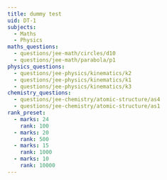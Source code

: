 ```yaml
---
title: dummy test
uid: DT-1
subjects:
  - Maths
  - Physics
maths_questions:
  - questions/jee-math/circles/d10
  - questions/jee-math/parabola/p1
physics_questions:
  - questions/jee-physics/kinematics/k2
  - questions/jee-physics/kinematics/k1
  - questions/jee-physics/kinematics/k3
chemistry_questions:
  - questions/jee-chemistry/atomic-structure/as4
  - questions/jee-chemistry/atomic-structure/as1
rank_preset:
  - marks: 24
    rank: 100
  - marks: 20
    rank: 500
  - marks: 15
    rank: 1000
  - marks: 10
    rank: 10000
---
```

